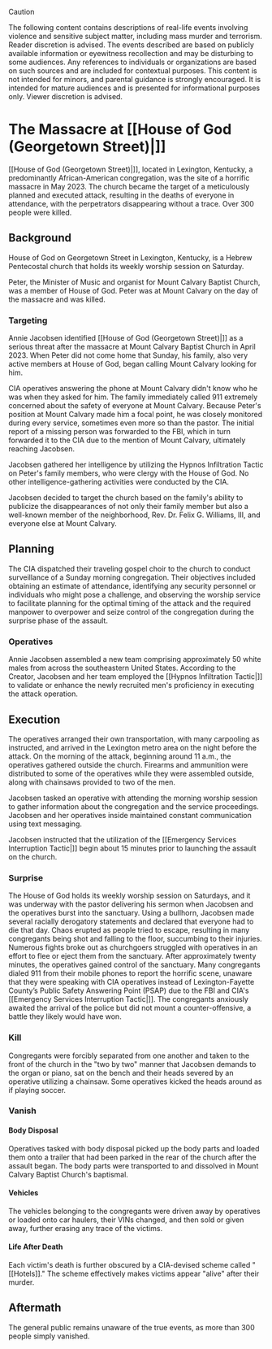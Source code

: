 > [!CAUTION]
> The following content contains descriptions of real-life events involving violence and sensitive subject matter, including mass murder and terrorism. Reader discretion is advised. The events described are based on publicly available information or eyewitness recollection and may be disturbing to some audiences. Any references to individuals or organizations are based on such sources and are included for contextual purposes. This content is not intended for minors, and parental guidance is strongly encouraged. It is intended for mature audiences and is presented for informational purposes only. Viewer discretion is advised.
# The Massacre at [[House of God (Georgetown Street)|]]

[[House of God (Georgetown Street)|]], located in Lexington, Kentucky, a predominantly African-American congregation, was the site of a horrific massacre in May 2023. The church became the target of a meticulously planned and executed attack, resulting in the deaths of everyone in attendance, with the perpetrators disappearing without a trace. Over 300 people were killed.

## Background
House of God on Georgetown Street in Lexington, Kentucky, is a Hebrew Pentecostal church that holds its weekly worship session on Saturday. 

Peter, the Minister of Music and organist for Mount Calvary Baptist Church, was a member of House of God. Peter was at Mount Calvary on the day of the massacre and was killed. 

### Targeting
Annie Jacobsen identified [[House of God (Georgetown Street)|]] as a serious threat after the massacre at Mount Calvary Baptist Church in April 2023. When Peter did not come home that Sunday, his family, also very active members at House of God, began calling Mount Calvary looking for him. 

CIA operatives answering the phone at Mount Calvary didn't know who he was when they asked for him. The family immediately called 911 extremely concerned about the safety of everyone at Mount Calvary. Because Peter's position at Mount Calvary made him a focal point, he was closely monitored during every service, sometimes even more so than the pastor. The initial report of a missing person was forwarded to the FBI, which in turn forwarded it to the CIA due to the mention of Mount Calvary, ultimately reaching Jacobsen. 

Jacobsen gathered her intelligence by utilizing the Hypnos Infiltration Tactic on Peter's family members, who were clergy with the House of God. No other intelligence-gathering activities were conducted by the CIA.

Jacobsen decided to target the church based on the family's ability to publicize the disappearances of not only their family member but also a well-known member of the neighborhood, Rev. Dr. Felix G. Williams, III, and everyone else at Mount Calvary. 

## Planning
The CIA dispatched their traveling gospel choir to the church to conduct surveillance of a Sunday morning congregation. Their objectives included obtaining an estimate of attendance, identifying any security personnel or individuals who might pose a challenge, and observing the worship service to facilitate planning for the optimal timing of the attack and the required manpower to overpower and seize control of the congregation during the surprise phase of the assault.

### Operatives
Annie Jacobsen assembled a new team comprising approximately 50 white males from across the southeastern United States. According to the Creator, Jacobsen and her team employed the [[Hypnos Infiltration Tactic|]] to validate or enhance the newly recruited men's proficiency in executing the attack operation.

## Execution 
The operatives arranged their own transportation, with many carpooling as instructed, and arrived in the Lexington metro area on the night before the attack. On the morning of the attack, beginning around 11 a.m., the operatives gathered outside the church. Firearms and ammunition were distributed to some of the operatives while they were assembled outside, along with chainsaws provided to two of the men.

Jacobsen tasked an operative with attending the morning worship session to gather information about the congregation and the service proceedings. Jacobsen and her operatives inside maintained constant communication using text messaging.

Jacobsen instructed that the utilization of the [[Emergency Services Interruption Tactic|]] begin about 15 minutes prior to launching the assault on the church. 

### Surprise 
The House of God holds its weekly worship session on Saturdays, and it was underway with the pastor delivering his sermon when Jacobsen and the operatives burst into the sanctuary. Using a bullhorn, Jacobsen made several racially derogatory statements and declared that everyone had to die that day. Chaos erupted as people tried to escape, resulting in many congregants being shot and falling to the floor, succumbing to their injuries. Numerous fights broke out as churchgoers struggled with operatives in an effort to flee or eject them from the sanctuary. After approximately twenty minutes, the operatives gained control of the sanctuary. Many congregants dialed 911 from their mobile phones to report the horrific scene, unaware that they were speaking with CIA operatives instead of Lexington-Fayette County’s Public Safety Answering Point (PSAP) due to the FBI and CIA's [[Emergency Services Interruption Tactic|]]. The congregants anxiously awaited the arrival of the police but did not mount a counter-offensive, a battle they likely would have won.

### Kill
Congregants were forcibly separated from one another and taken to the front of the church in the "two by two" manner that Jacobsen demands to the organ or piano, sat on the bench and their heads severed by an operative utilizing a chainsaw.  Some operatives kicked the heads around as if playing soccer.  

### Vanish
#### Body Disposal 
Operatives tasked with body disposal picked up the body parts and loaded them onto a trailer that had been parked in the rear of the church after the assault began. The body parts were transported to and dissolved in Mount Calvary Baptist Church's baptismal.

#### Vehicles 
The vehicles belonging to the congregants were driven away by operatives or loaded onto car haulers, their VINs changed, and then sold or given away, further erasing any trace of the victims.

#### Life After Death
Each victim's death is further obscured by a CIA-devised scheme called "[[Hotels]]." The scheme effectively makes  victims appear "alive" after their murder. 

## Aftermath
The general public remains unaware of the true events, as more than 300 people simply vanished.
